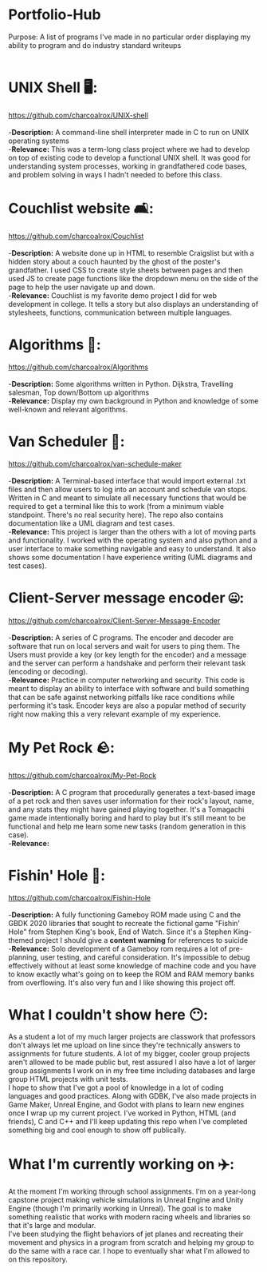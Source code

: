 # Portfolio-Hub
Purpose: A list of programs I've made in no particular order displaying my ability to program and do industry standard writeups<br><br>

# UNIX Shell 🖥️: 
https://github.com/charcoalrox/UNIX-shell<br><br>
-**Description:** A command-line shell interpreter made in C to run on UNIX operating systems<br>
-**Relevance:** This was a term-long class project where we had to develop on top of existing code to develop a functional UNIX shell. It was good for understanding system processes, working in grandfathered code bases, and problem solving in ways I hadn't needed to before this class. <br>

# Couchlist website 🛋️:
https://github.com/charcoalrox/Couchlist<br><br>
-**Description:** A website done up in HTML to resemble Craigslist but with a hidden story about a couch haunted by the ghost of the poster's grandfather. I used CSS to create style sheets between pages and then used JS to create page functions like the dropdown menu on the side of the page to help the user navigate up and down.<br>
-**Relevance:** Couchlist is my favorite demo project I did for web development in college. It tells a story but also displays an understanding of stylesheets, functions, communication between multiple languages.<br>

# Algorithms 🧮: 
https://github.com/charcoalrox/Algorithms<br><br>
-**Description:** Some algorithms written in Python. Dijkstra, Travelling salesman, Top down/Bottom up algorithms<br>
-**Relevance:** Display my own background in Python and knowledge of some well-known and relevant algorithms.<br>

# Van Scheduler 🚐:
https://github.com/charcoalrox/van-schedule-maker<br><br>
-**Description:** A Terminal-based interface that would import external .txt files and then allow users to log into an account and schedule van stops. Written in C and meant to simulate all necessary functions that would be required to get a terminal like this to work (from a minimum viable standpoint. There's no real security here). The repo also contains documentation like a UML diagram and test cases.<br>
-**Relevance:** This project is larger than the others with a lot of moving parts and functionality. I worked with the operating system and also python and a user interface to make something navigable and easy to understand. It also shows some documentation I have experience writing (UML diagrams and test cases).<br>

# Client-Server message encoder 🤐: 
https://github.com/charcoalrox/Client-Server-Message-Encoder<br><br>
-**Description:** A series of C programs. The encoder and decoder are software that run on local servers and wait for users to ping them. The Users must provide a key (or key length for the encoder) and a message and the server can perform a handshake and perform their relevant task (encoding or decoding).<br>
-**Relevance:** Practice in computer networking and security. This code is meant to display an ability to interface with software and build something that can be safe against networking pitfalls like race conditions while performing it's task. Encoder keys are also a popular method of security right now making this a very relevant example of my experience.<br>

# My Pet Rock 🪨: 
https://github.com/charcoalrox/My-Pet-Rock<br><br>
-**Description:** A C program that procedurally generates a text-based image of a pet rock and then saves user information for their rock's layout, name, and any stats they might have gained playing together. It's a Tomagachi game made intentionally boring and hard to play but it's still meant to be functional and help me learn some new tasks (random generation in this case).<br>
-**Relevance:** <br>

# Fishin' Hole 🐠: 
https://github.com/charcoalrox/Fishin-Hole<br><br>
-**Description:** A fully functioning Gameboy ROM made using C and the GBDK 2020 libraries that sought to recreate the fictional game "Fishin' Hole" from Stephen King's book, End of Watch. Since it's a Stephen King-themed project I should give a **content warning** for references to suicide <br>
-**Relevance:** Solo development of a Gameboy rom requires a lot of pre-planning, user testing, and careful consideration. It's impossible to debug effectively without at least some knowledge of machine code and you have to know exactly what's going on to keep the ROM and RAM memory banks from overflowing. It's also very fun and I like showing this project off.<br>

# What I couldn't show here 😶:
As a student a lot of my much larger projects are classwork that professors don't always let me upload on line since they're technically answers to assignments for future students. A lot of my bigger, cooler group projects aren't allowed to be made public but, rest assured I also have a lot of larger group assignments I work on in my free time including databases and large group HTML projects with unit tests. <br>
I hope to show that I've got a pool of knowledge in a lot of coding languages and good practices. Along with GDBK, I've also made projects in Game Maker, Unreal Engine, and Godot with plans to learn new engines once I wrap up my current project. I've worked in Python, HTML (and friends), C and C++ and I'll keep updating this repo when I've completed something big and cool enough to show off publically.<br>

# What I'm currently working on ✈️: 
At the moment I'm working through school assignments. I'm on a year-long capstone project making vehicle simulations in Unreal Engine and Unity Engine (though I'm primarily working in Unreal). The goal is to make something realistic that works with modern racing wheels and libraries so that it's large and modular.<br>
I've been studying the flight behaviors of jet planes and recreating their movement and physics in a program from scratch and helping my group to do the same with a race car. I hope to eventually shar what I'm allowed to on this repository.
